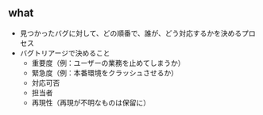 ## what
- 見つかったバグに対して、どの順番で、誰が、どう対応するかを決めるプロセス
- バグトリアージで決めること
	- 重要度（例：ユーザーの業務を止めてしまうか）
	- 緊急度（例：本番環境をクラッシュさせるか）
	- 対応可否
	- 担当者
	- 再現性（再現が不明なものは保留に）
